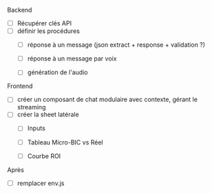 Backend
- [ ] Récupérer clés API
- [ ] définir les procédures
    - [ ] réponse à un message (json extract + response + validation ?)
    - [ ] réponse à un message par voix
    - [ ] génération de l'audio


Frontend
- [ ] créer un composant de chat modulaire avec contexte, gérant le streaming 
- [ ] créer la sheet latérale
    - [ ] Inputs
    - [ ] Tableau Micro-BIC vs Réel
    - [ ] Courbe ROI


Après
- [ ] remplacer env.js